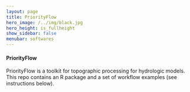 ```yaml
---
layout: page
title: PriorityFlow
hero_image: /../img/black.jpg
hero_height: is_fullheight
show_sidebar: false
menubar: softwares
---
```


#### PriorityFlow [<i class="fab fa-github"></i>](https://github.com/lecondon/PriorityFlow)

PriorityFlow is a toolkit for topographic processing for hydrologic models. This repo contains an R package and a set of workflow examples (see instructions below).
